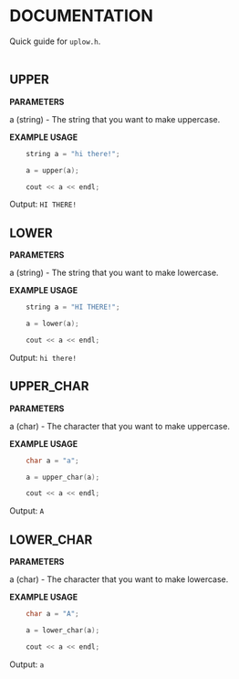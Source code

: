 # DOCUMENTATION

Quick guide for `uplow.h`. <br> <br>

## UPPER

**PARAMETERS**

a (string) - The string that you want to make uppercase.

**EXAMPLE USAGE**

```cpp
    string a = "hi there!";

    a = upper(a);

    cout << a << endl;
```

Output: `HI THERE!`

## LOWER

**PARAMETERS**

a (string) - The string that you want to make lowercase.

**EXAMPLE USAGE**

```cpp
    string a = "HI THERE!";

    a = lower(a);

    cout << a << endl;
```

Output: `hi there!`

## UPPER_CHAR

**PARAMETERS**

a (char) - The character that you want to make uppercase.

**EXAMPLE USAGE**

```cpp
    char a = "a";

    a = upper_char(a);

    cout << a << endl;
```

Output: `A`

## LOWER_CHAR <h><h/>

**PARAMETERS**

a (char) - The character that you want to make lowercase.

**EXAMPLE USAGE**

```cpp
    char a = "A";

    a = lower_char(a);

    cout << a << endl;
```

Output: `a`
